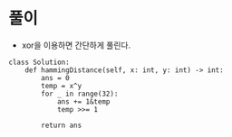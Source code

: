 
# 풀이
- xor을 이용하면 간단하게 풀린다.
```python3
class Solution:
    def hammingDistance(self, x: int, y: int) -> int:
        ans = 0
        temp = x^y
        for _ in range(32):
            ans += 1&temp
            temp >>= 1
        
        return ans
```
